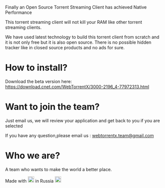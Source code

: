 Finally an Open Source Torrent Streaming Client has achieved Native Performance

This torrent streaming client will not kill your RAM like other torrent streaming clients. 

We have used latest technology to build this torrent client from scratch and it is not only free but it is also open source. There is no possible hidden tracker like in closed source products and no ads for sure. 


# How to install?

Download the beta version here: https://download.cnet.com/WebTorrentX/3000-2196_4-77972313.html

# Want to join the team? 
Just email us, we will review your application and get back to you if you are selected

If you have any question,please email us : webtorrentx.team@gmail.com


# Who we are?
A team  who wants to make the world a better place.

Made with <img src="https://imgify.us/images/2018/06/06/Love.png" alt="drawing" height="20px"/> in  Russia <img src="https://imgify.us/images/2018/06/06/22a70440b45e15fcd5013fb87413a24a.jpg" alt="drawing" height="20px"/>
